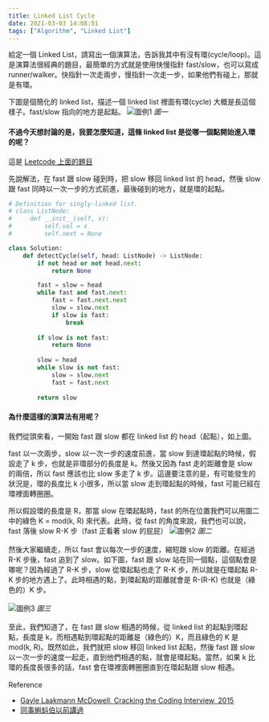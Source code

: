 ```yaml
---
title: Linked List Cycle
date: 2021-03-03 14:08:51
tags: ["Algorithm", "Linked List"]
---
```


給定一個 Linked List，請寫出一個演算法，告訴我其中有沒有環(cycle/loop)。這是演算法很經典的題目，最簡單的方式就是使用快慢指針 fast/slow，也可以寫成 runner/walker。快指針一次走兩步，慢指針一次走一步，如果他們有碰上，那就是有環。


下圖是個簡化的 linked list，描述一個 linked list 裡面有環(cycle) 大概是長這個樣子。fast/slow 指向的地方是起點。
![圖例1](IMG_0025.jpg)
*圖一*

#### 不過今天想討論的是，我要怎麼知道，這條 linked list 是從哪一個點開始進入環的呢？
這是 [Leetcode 上面的題目](https://leetcode.com/problems/linked-list-cycle-ii/)

先說解法，在 fast 跟 slow 碰到時，把 slow 移回 linked list 的 head，然後 slow 跟 fast 同時以一次一步的方式前進，最後碰到的地方，就是環的起點。

```py
# Definition for singly-linked list.
# class ListNode:
#     def __init__(self, x):
#         self.val = x
#         self.next = None

class Solution:
    def detectCycle(self, head: ListNode) -> ListNode:
        if not head or not head.next:
            return None

        fast = slow = head
        while fast and fast.next:
            fast = fast.next.next
            slow = slow.next
            if slow is fast:
                break
        
        if slow is not fast:
            return None
        
        slow = head
        while slow is not fast:
            slow = slow.next
            fast = fast.next
        
        return slow
```

#### 為什麼這樣的演算法有用呢？
我們從頭來看，一開始 fast 跟 slow 都在 linked list 的 head（起點），如上圖。

fast 以一次兩步，slow 以一次一步的速度前進，當 slow 到達環起點的時候，假設走了 k 步，也就是非環部分的長度是 k。然後又因為 fast 走的距離會是 slow 的兩倍，所以 fast 應該也比 slow 多走了 k 步。這邊要注意的是，有可能發生的狀況是，環的長度比 k 小很多，所以當 slow 走到環起點的時候，fast 可能已經在環裡面轉圈圈。

所以假設環的長度是 R，那當 slow 在環起點時，fast 的所在位置我們可以用圖二中的綠色 K = mod(k, R) 來代表。此時，從 fast 的角度來說，我們也可以說，fast 落後 slow R-K 步（fast 正看著 slow 的屁屁）
![圖例2](IMG_0028.jpg)
*圖二*
\
\
然後大家繼續走，所以 fast 會以每次一步的速度，縮短跟 slow 的距離。在經過 R-K 步後，fast 追到了 slow。如下圖，fast 跟 slow 站在同一個點，這個點會是哪呢？因為經過了 R-K 步，slow 從環起點也走了 R-K 步，所以就是在環起點 R-K 步的地方遇上了。此時相遇的點，到環起點的距離就會是 R-(R-K) 也就是（綠色的）K 步。\
\
![圖例3](IMG_0029.jpg)
*圖三*
\
\
至此，我們知道了，在 fast 跟 slow 相遇的時候，從 linked list 的起點到環起點，長度是 k，而相遇點到環起點的距離是（綠色的）K，而且綠色的 K 是 mod(k, R)。既然如此，我們就把 slow 移回 linked list 起點，然後 fast 跟 slow 以一次一步的速度一起走，直到他們相遇的點，就會是環起點。當然，如果 k 比環的長度長很多的話，fast 會在環裡面轉圈圈直到在環起點跟 slow 相遇。
\
\
Reference
 - [Gayle Laakmann McDowell, Cracking the Coding Interview, 2015](https://en.wikipedia.org/wiki/Cracking_the_Coding_Interview)
 - [同事蝌蚪伯以前講過](https://kaddopur.github.io/blog/)